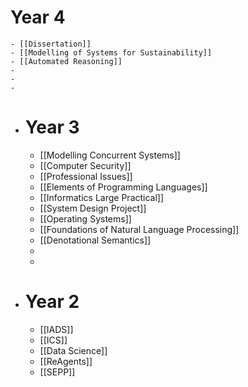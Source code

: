 # Year 4
	- [[Dissertation]]
	- [[Modelling of Systems for Sustainability]]
	- [[Automated Reasoning]]
	-
	-
	-
- # Year 3
	- [[Modelling Concurrent Systems]]
	- [[Computer Security]]
	- [[Professional Issues]]
	- [[Elements of Programming Languages]]
	- [[Informatics Large Practical]]
	- [[System Design Project]]
	- [[Operating Systems]]
	- [[Foundations of Natural Language Processing]]
	- [[Denotational Semantics]]
	-
	-
- # Year 2
	- [[IADS]]
	- [[ICS]]
	- [[Data Science]]
	- [[ReAgents]]
	- [[SEPP]]